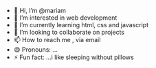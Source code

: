 - 👋 Hi, I’m @mariam
- 👀 I’m interested in web development 
- 🌱 I’m currently learning html, css and javascript
- 💞️ I’m looking to collaborate on projects
- 📫 How to reach me , via email
- 😄 Pronouns: ...
- ⚡ Fun fact: ...i like sleeping without pillows 

<!---
maryhiamme/maryhiamme is a ✨ special ✨ repository because its `README.md` (this file) appears on your GitHub profile.
You can click the Preview link to take a look at your changes.
--->
